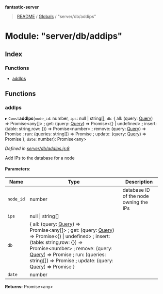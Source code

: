 **fantastic-server**

> [README](../README.md) / [Globals](../globals.md) / "server/db/addips"

# Module: "server/db/addips"

## Index

### Functions

* [addIps](_server_db_addips_.md#addips)

## Functions

### addIps

▸ `Const`**addIps**(`node_id`: number, `ips`: null \| string[], `db`: { all: (query: [Query](_packages_fantastic_utils_db_types_d_.md#query)) => Promise\<any[]> ; get: (query: [Query](_packages_fantastic_utils_db_types_d_.md#query)) => Promise\<{} \| undefined> ; insert: (table: string,row: {}) => Promise\<number> ; remove: (query: [Query](_packages_fantastic_utils_db_types_d_.md#query)) => Promise ; run: (queries: string[]) => Promise ; update: (query: [Query](_packages_fantastic_utils_db_types_d_.md#query)) => Promise  }, `date`: number): Promise\<any>

*Defined in [server/db/addips.js:8](https://github.com/besimorhino/project-fantastic/blob/a9b4b41/server/db/addips.js#L8)*

Add IPs to the database for a node

#### Parameters:

Name | Type | Description |
------ | ------ | ------ |
`node_id` | number | database ID of the node owning the IPs |
`ips` | null \| string[] |  |
`db` | { all: (query: [Query](_packages_fantastic_utils_db_types_d_.md#query)) => Promise\<any[]> ; get: (query: [Query](_packages_fantastic_utils_db_types_d_.md#query)) => Promise\<{} \| undefined> ; insert: (table: string,row: {}) => Promise\<number> ; remove: (query: [Query](_packages_fantastic_utils_db_types_d_.md#query)) => Promise ; run: (queries: string[]) => Promise ; update: (query: [Query](_packages_fantastic_utils_db_types_d_.md#query)) => Promise  } |  |
`date` | number |   |

**Returns:** Promise\<any>
